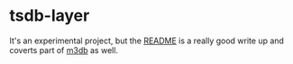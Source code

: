 # tsdb-layer

<database-detail dbname="tsdblayer"></database-detail>

It's an experimental project, but the [README](https://github.com/richardartoul/tsdb-layer/blob/master/README.md) is a really good write up and coverts part of [m3db](m3db.md) as well.